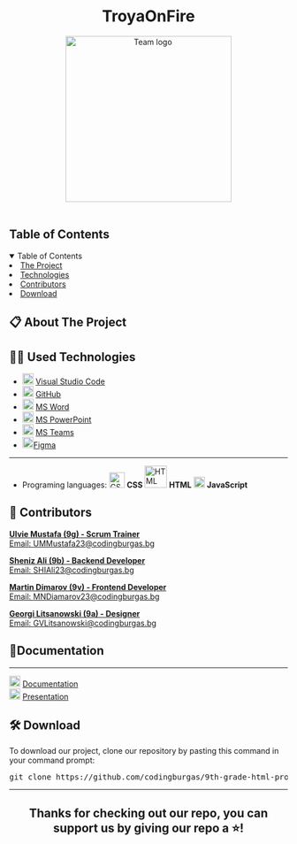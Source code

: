 <h1 align="center"> TroyaOnFire </h1>
<div align="center">
<img src = "https://github.com/user-attachments/assets/a1fa9da4-d546-464d-bec6-02ced3278856" width = "300" alt = "Team logo" />
</div>
 
<br>
<!-- TABLE OF CONTENTS -->
<h2 id="table-of-contents">Table of Contents</h2>
<details open="open">
<summary>Table of Contents</summary>
<li><a href="#about-the-project">  The Project</a></li>
<li><a href="#used-technologies">  Technologies</a></li>
<li><a href="#contributors">   Contributors</a></li>
<li><a href="#download">    Download</a></li>
</details>

 
 
 
    
<!-- ABOUT THE PROJECT -->
<h2 id="about-the-project"> 📋 About The Project</h2>
<p align="justify">
</p>

 
    
 
 
  
</details>
</td></tr></table>
<p></p>

## 🧑‍💻 Used Technologies
- <img src="https://images-eds-ssl.xboxlive.com/image?url=4rt9.lXDC4H_93laV1_eHHFT949fUipzkiFOBH3fAiZZUCdYojwUyX2aTonS1aIwMrx6NUIsHfUHSLzjGJFxxj7kCzMIlSC20SNjaJf9GmG15ocnF.zbBRgxMSlB7Ejh6FbgNzxLvZOoW7N3ML56fn3m5Z4MO.M8pYrCFVKIhqM-&format=source" width="20" alt="Visual Studio Code"> <a href="https://code.visualstudio.com/">Visual Studio Code</a>
- <img src="https://upload.wikimedia.org/wikipedia/commons/9/91/Octicons-mark-github.svg" width="20" alt="GitHub Logo"> <a href="https://github.com/">GitHub</a>
- <img src="https://upload.wikimedia.org/wikipedia/commons/thumb/f/fd/Microsoft_Office_Word_%282019%E2%80%93present%29.svg/2203px-Microsoft_Office_Word_%282019%E2%80%93present%29.svg.png" width="20" alt="MS Word Logo"> <a href="https://en.wikipedia.org/wiki/Microsoft_Word">MS Word</a>
- <img src="https://upload.wikimedia.org/wikipedia/commons/3/3b/Microsoft_PowerPoint_Logo.png" width="20" alt="MS PowerPoint Logo"> <a href="https://bg.wikipedia.org/wiki/Microsoft_PowerPoint">MS PowerPoint</a>
- <img src="https://upload.wikimedia.org/wikipedia/commons/thumb/c/c9/Microsoft_Office_Teams_%282018%E2%80%93present%29.svg/2203px-Microsoft_Office_Teams_%282018%E2%80%93present%29.svg.png" width="20" alt="MS Teams Logo"> <a href="https://www.microsoft.com/en-us/microsoft-teams/group-chat-software">MS Teams</a>
- <img src="https://github.com/user-attachments/assets/84ef97f0-49fd-46c0-abbf-5cad9c3e3b4a" width="20" alt="Figma logo"><a href="https://www.figma.com/">Figma</a> 

-----------------------------------------------------------------------------------------------------------------------------------
- Programing languages:  <img src="https://coryrylan.com/assets/images/posts/types/css.svg" width="28" alt="CSS Logo"> <b>CSS</b> <img src="https://kinsta.com/wp-content/uploads/2021/03/HTML-5-Badge-Logo.png" width="40" alt="HTML logo"> <b>HTML</b> <img src="https://github.com/user-attachments/assets/d4f70bb4-4593-4e95-9fb8-f4c56901da93" width="20" alt="JavaScrpipt logo"> <b>JavaScript</b>

 
    
<!-- CONTRIBUTORS -->
<h2 id="contributors">👥 Contributors</h2>
<p>
 
<b><a href="https://github.com/UMMustafa23">Ulvie Mustafa (9g) - Scrum Trainer</b> 
<br>
Email: UMMustafa23@codingburgas.bg
 
<b><a href="https://github.com/SHIAli23">Sheniz Ali (9b) - Backend Developer</b> 
<br>
Email: SHIAli23@codingburgas.bg
 
<b><a href="https://github.com/MNDiamarov23"> Martin Dimarov (9v) - Frontend Developer</b> 
<br>
Email: MNDiamarov23@codingburgas.bg
 
<b><a href="https://github.com/GVLitsanowski"> Georgi Litsanowski (9a) - Designer</b> 
<br>
Email: GVLitsanowski@codingburgas.bg
 
<h2>📁Documentation</h2>    
<hr>
 
<img src="https://upload.wikimedia.org/wikipedia/commons/thumb/f/fd/Microsoft_Office_Word_%282019%E2%80%93present%29.svg/2203px-Microsoft_Office_Word_%282019%E2%80%93present%29.svg.png" width="20" alt="MS Word Logo"> <a href="">Documentation</a>
<br>
<img src="https://upload.wikimedia.org/wikipedia/commons/3/3b/Microsoft_PowerPoint_Logo.png" width="20" alt="MS PowerPoint Logo"> <a href="">Presentation</a>
<br>
 
</p>
<h2>🛠️ Download</h2>
<p>To download our project, clone our repository by pasting this command in your command prompt:</p>
<pre align="center">git clone https://github.com/codingburgas/9th-grade-html-project-troyaonfire.git</pre>
 
<hr>
 
<h2 align="center">Thanks for checking out our repo, you can support us by giving our repo a ⭐️!</h2>

